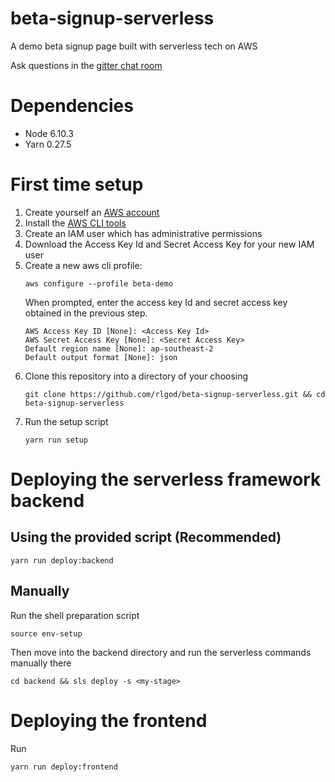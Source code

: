 # beta-signup-serverless
A demo beta signup page built with serverless tech on AWS

Ask questions in the [gitter chat room](https://gitter.im/beta-signup-serverless/Lobby?utm_source=share-link&utm_medium=link&utm_campaign=share-link)

# Dependencies
* Node 6.10.3
* Yarn 0.27.5

# First time setup
1. Create yourself an [AWS account](https://aws.amazon.com/premiumsupport/knowledge-center/create-and-activate-aws-account/)
2. Install the [AWS CLI tools](https://aws.amazon.com/cli/)
3. Create an IAM user which has administrative permissions
4. Download the Access Key Id and Secret Access Key for your new IAM user
5. Create a new aws cli profile:
    ```
    aws configure --profile beta-demo
    ```
    When prompted, enter the access key Id and secret access key obtained in the previous step.
    ```
    AWS Access Key ID [None]: <Access Key Id>
    AWS Secret Access Key [None]: <Secret Access Key>
    Default region name [None]: ap-southeast-2 
    Default output format [None]: json
    ```
6. Clone this repository into a directory of your choosing
    ```
    git clone https://github.com/rlgod/beta-signup-serverless.git && cd beta-signup-serverless
    ```
7. Run the setup script
    ```
    yarn run setup
    ```

# Deploying the serverless framework backend

## Using the provided script (Recommended)
```
yarn run deploy:backend
```

## Manually
Run the shell preparation script
```
source env-setup
```
Then move into the backend directory and run the serverless commands manually there
```
cd backend && sls deploy -s <my-stage>
```

# Deploying the frontend
Run

```
yarn run deploy:frontend
```
